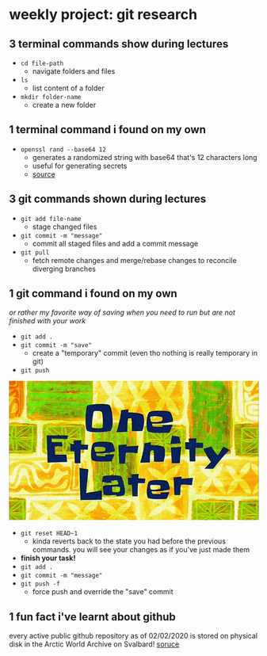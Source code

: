 # weekly project: git research

## 3 terminal commands show during lectures
- `cd file-path`
  - navigate folders and files
- `ls`
  - list content of a folder
- `mkdir folder-name`
  - create a new folder

## 1 terminal command i found on my own
- `openssl rand --base64 12`
  - generates a randomized string with base64 that's 12 characters long
  - useful for generating secrets
  - [source](https://wiki.openssl.org/index.php/Command_Line_Utilities)

## 3 git commands shown during lectures
- `git add file-name`
  - stage changed files
- `git commit -m "message"`
  - commit all staged files and add a commit message
- `git pull`
  - fetch remote changes and merge/rebase changes to reconcile diverging branches

## 1 git command i found on my own
*or rather my favorite way of saving when you need to run but are not finished with your work*
- `git add .`
- `git commit -m "save"`
  - create a "temporary" commit (even tho nothing is really temporary in git)
- `git push`

![one eternity later](./spongebob.jpg)

- `git reset HEAD~1`
  - kinda reverts back to the state you had before the previous commands. you will see your changes as if you've just made them
- **finish your task!**
- `git add .`
- `git commit -m "message"`
- `git push -f`
  - force push and override the "save" commit

## 1 fun fact i've learnt about github
every active public github repository as of 02/02/2020 is stored on physical disk in the Arctic World Archive on Svalbard! [soruce](https://www.tiktok.com/t/ZGeKA5vDT/)